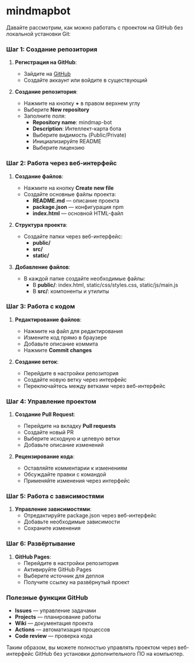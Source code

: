 # mindmapbot
Давайте рассмотрим, как можно работать с проектом на GitHub без локальной установки Git:

### Шаг 1: Создание репозитория

1. **Регистрация на GitHub**:
   * Зайдите на [GitHub](https://github.com)
   * Создайте аккаунт или войдите в существующий

2. **Создание репозитория**:
   * Нажмите на кнопку **+** в правом верхнем углу
   * Выберите **New repository**
   * Заполните поля:
     * **Repository name**: mindmap-bot
     * **Description**: Интеллект-карта бота
     * Выберите видимость (Public/Private)
     * Инициализируйте README
     * Выберите лицензию

### Шаг 2: Работа через веб-интерфейс

1. **Создание файлов**:
   * Нажмите на кнопку **Create new file**
   * Создайте основные файлы проекта:
     * **README.md** — описание проекта
     * **package.json** — конфигурация npm
     * **index.html** — основной HTML-файл

2. **Структура проекта**:
   * Создайте папки через веб-интерфейс:
     * **public/**
     * **src/**
     * **static/**

3. **Добавление файлов**:
   * В каждой папке создайте необходимые файлы:
     * В **public/**: index.html, static/css/styles.css, static/js/main.js
     * В **src/**: компоненты и утилиты

### Шаг 3: Работа с кодом

1. **Редактирование файлов**:
   * Нажмите на файл для редактирования
   * Измените код прямо в браузере
   * Добавьте описание коммита
   * Нажмите **Commit changes**

2. **Создание веток**:
   * Перейдите в настройки репозитория
   * Создайте новую ветку через интерфейс
   * Переключайтесь между ветками через веб-интерфейс

### Шаг 4: Управление проектом

1. **Создание Pull Request**:
   * Перейдите на вкладку **Pull requests**
   * Создайте новый PR
   * Выберите исходную и целевую ветки
   * Добавьте описание изменений

2. **Рецензирование кода**:
   * Оставляйте комментарии к изменениям
   * Обсуждайте правки с командой
   * Применяйте изменения через интерфейс

### Шаг 5: Работа с зависимостями

1. **Управление зависимостями**:
   * Отредактируйте package.json через веб-интерфейс
   * Добавьте необходимые зависимости
   * Сохраните изменения

### Шаг 6: Развёртывание

1. **GitHub Pages**:
   * Перейдите в настройки репозитория
   * Активируйте GitHub Pages
   * Выберите источник для деплоя
   * Получите ссылку на развёрнутый проект

### Полезные функции GitHub

* **Issues** — управление задачами
* **Projects** — планирование работы
* **Wiki** — документация проекта
* **Actions** — автоматизация процессов
* **Code review** — проверка кода

Таким образом, вы можете полностью управлять проектом через веб-интерфейс GitHub без установки дополнительного ПО на компьютер.
